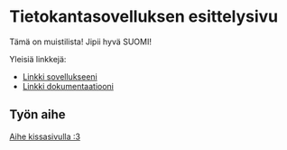 # Tietokantasovelluksen esittelysivu

Tämä on muistilista! Jipii hyvä SUOMI!

Yleisiä linkkejä:

* [Linkki sovellukseeni](https://www.cs.helsinki.fi)
* [Linkki dokumentaatiooni](https://github.com/kilpsal/Tsoha-Bootstrap/doc/dokumentaatio.pdf)

## Työn aihe

[Aihe kissasivulla :3](http://advancedkittenry.github.io/suunnittelu_ja_tyoymparisto/aiheet/Muistilista.html) 
